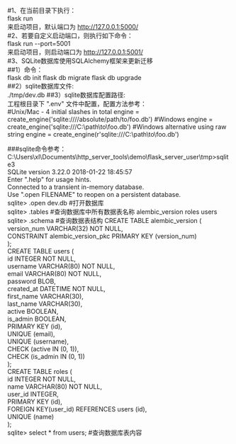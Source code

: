 #1、在当前目录下执行：    
flask run   
来启动项目，默认端口为 http://127.0.0.1:5000/    
#2、若要自定义启动端口，则执行如下命令：        
flask run --port=5001    
来启动项目，则启动端口为 http://127.0.0.1:5001/    
#3、SQLite数据库使用SQLAlchemy框架来更新迁移    
##1）命令：    
flask db init
flask db migrate
flask db upgrade    
##2）sqlite数据库文件:     
./tmp/dev.db
##3）sqlite数据库配置路径:    
工程根目录下 ".env" 文件中配置，配置方法参考：    
\#Unix/Mac - 4 initial slashes in total
engine = create_engine('sqlite:////absolute/path/to/foo.db')
\#Windows
engine = create_engine('sqlite:///C:\\path\\to\\foo.db')
\#Windows alternative using raw string
engine = create_engine(r'sqlite:///C:\path\to\foo.db')

###sqlite命令参考：
C:\Users\xl\Documents\http_server_tools\demo\flask_server_user\tmp>sqlite3    
SQLite version 3.22.0 2018-01-22 18:45:57    
Enter ".help" for usage hints.    
Connected to a transient in-memory database.    
Use ".open FILENAME" to reopen on a persistent database.    
sqlite> .open dev.db     \#打开数据库    
sqlite> .tables          \#查询数据库中所有数据表名称
alembic_version  roles            users       
sqlite> .schema    \#查询数据表结构
CREATE TABLE alembic_version (     
        version_num VARCHAR(32) NOT NULL,    
        CONSTRAINT alembic_version_pkc PRIMARY KEY (version_num)    
);    
CREATE TABLE users (    
        id INTEGER NOT NULL,    
        username VARCHAR(80) NOT NULL,    
        email VARCHAR(80) NOT NULL,    
        password BLOB,    
        created_at DATETIME NOT NULL,    
        first_name VARCHAR(30),    
        last_name VARCHAR(30),    
        active BOOLEAN,    
        is_admin BOOLEAN,    
        PRIMARY KEY (id),    
        UNIQUE (email),    
        UNIQUE (username),    
        CHECK (active IN (0, 1)),    
        CHECK (is_admin IN (0, 1))    
);    
CREATE TABLE roles (    
        id INTEGER NOT NULL,    
        name VARCHAR(80) NOT NULL,    
        user_id INTEGER,    
        PRIMARY KEY (id),    
        FOREIGN KEY(user_id) REFERENCES users (id),    
        UNIQUE (name)    
);     
sqlite> select * from users;    \#查询数据库表内容